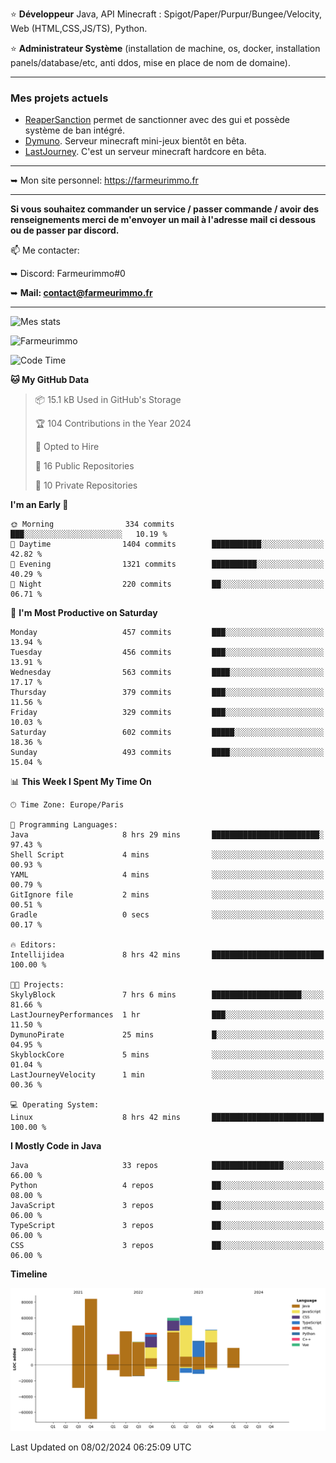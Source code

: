 ⭐ **Développeur** Java, API Minecraft : Spigot/Paper/Purpur/Bungee/Velocity, Web (HTML,CSS,JS/TS), Python.

⭐ **Administrateur Système** (installation de machine, os, docker, installation panels/database/etc, anti ddos, mise en place de nom de domaine).

---

### Mes projets actuels
- [ReaperSanction](https://www.spigotmc.org/resources/reapersanction.89580/) permet de sanctionner avec des gui et possède système de ban intégré.
- [Dymuno](https://discord.gg/dymuno-community-986460742293282886). Serveur minecraft mini-jeux bientôt en bêta.
- [LastJourney](https://lastjourney.fr). C'est un serveur minecraft hardcore en bêta.

---

➥ Mon site personnel: https://farmeurimmo.fr

---

**Si vous souhaitez commander un service / passer commande / avoir des renseignements merci de m'envoyer un mail à l'adresse mail ci dessous ou de passer par discord.**

📫 Me contacter:
 
   ➥ Discord: Farmeurimmo#0
   
   ➥ **Mail: contact@farmeurimmo.fr**

---

![Mes stats](https://github-readme-stats.farmeurimmo.fr/api?username=Farmeurimmo&count_private=true&show_icons=true&theme=radical)

<img src="https://komarev.com/ghpvc/?username=Farmeurimmo" alt="Farmeurimmo" />

<!--START_SECTION:waka-->
![Code Time](http://img.shields.io/badge/Code%20Time-1%2C161%20hrs%2041%20mins-blue)

**🐱 My GitHub Data** 

> 📦 15.1 kB Used in GitHub's Storage 
 > 
> 🏆 104 Contributions in the Year 2024
 > 
> 💼 Opted to Hire
 > 
> 📜 16 Public Repositories 
 > 
> 🔑 10 Private Repositories 
 > 
**I'm an Early 🐤** 

```text
🌞 Morning                334 commits         ███░░░░░░░░░░░░░░░░░░░░░░   10.19 % 
🌆 Daytime                1404 commits        ███████████░░░░░░░░░░░░░░   42.82 % 
🌃 Evening                1321 commits        ██████████░░░░░░░░░░░░░░░   40.29 % 
🌙 Night                  220 commits         ██░░░░░░░░░░░░░░░░░░░░░░░   06.71 % 
```
📅 **I'm Most Productive on Saturday** 

```text
Monday                   457 commits         ███░░░░░░░░░░░░░░░░░░░░░░   13.94 % 
Tuesday                  456 commits         ███░░░░░░░░░░░░░░░░░░░░░░   13.91 % 
Wednesday                563 commits         ████░░░░░░░░░░░░░░░░░░░░░   17.17 % 
Thursday                 379 commits         ███░░░░░░░░░░░░░░░░░░░░░░   11.56 % 
Friday                   329 commits         ███░░░░░░░░░░░░░░░░░░░░░░   10.03 % 
Saturday                 602 commits         █████░░░░░░░░░░░░░░░░░░░░   18.36 % 
Sunday                   493 commits         ████░░░░░░░░░░░░░░░░░░░░░   15.04 % 
```


📊 **This Week I Spent My Time On** 

```text
🕑︎ Time Zone: Europe/Paris

💬 Programming Languages: 
Java                     8 hrs 29 mins       ████████████████████████░   97.43 % 
Shell Script             4 mins              ░░░░░░░░░░░░░░░░░░░░░░░░░   00.93 % 
YAML                     4 mins              ░░░░░░░░░░░░░░░░░░░░░░░░░   00.79 % 
GitIgnore file           2 mins              ░░░░░░░░░░░░░░░░░░░░░░░░░   00.51 % 
Gradle                   0 secs              ░░░░░░░░░░░░░░░░░░░░░░░░░   00.17 % 

🔥 Editors: 
Intellijidea             8 hrs 42 mins       █████████████████████████   100.00 % 

🐱‍💻 Projects: 
SkylyBlock               7 hrs 6 mins        ████████████████████░░░░░   81.66 % 
LastJourneyPerformances  1 hr                ███░░░░░░░░░░░░░░░░░░░░░░   11.50 % 
DymunoPirate             25 mins             █░░░░░░░░░░░░░░░░░░░░░░░░   04.95 % 
SkyblockCore             5 mins              ░░░░░░░░░░░░░░░░░░░░░░░░░   01.04 % 
LastJourneyVelocity      1 min               ░░░░░░░░░░░░░░░░░░░░░░░░░   00.36 % 

💻 Operating System: 
Linux                    8 hrs 42 mins       █████████████████████████   100.00 % 
```

**I Mostly Code in Java** 

```text
Java                     33 repos            ████████████████░░░░░░░░░   66.00 % 
Python                   4 repos             ██░░░░░░░░░░░░░░░░░░░░░░░   08.00 % 
JavaScript               3 repos             ██░░░░░░░░░░░░░░░░░░░░░░░   06.00 % 
TypeScript               3 repos             ██░░░░░░░░░░░░░░░░░░░░░░░   06.00 % 
CSS                      3 repos             ██░░░░░░░░░░░░░░░░░░░░░░░   06.00 % 
```



**Timeline**

![Lines of Code chart](https://raw.githubusercontent.com/Farmeurimmo/Farmeurimmo/main/assets/bar_graph.png)


 Last Updated on 08/02/2024 06:25:09 UTC
<!--END_SECTION:waka-->
